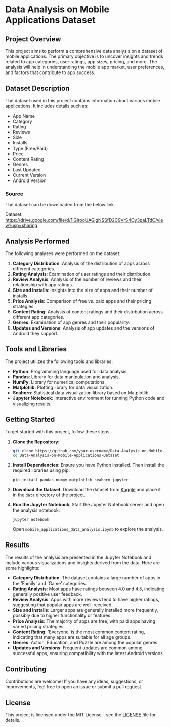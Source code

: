 # Data Analysis on Mobile Applications Dataset

## Project Overview

This project aims to perform a comprehensive data analysis on a dataset of mobile applications. The primary objective is to uncover insights and trends related to app categories, user ratings, app sizes, pricing, and more. The analysis will help in understanding the mobile app market, user preferences, and factors that contribute to app success.

## Dataset Description

The dataset used in this project contains information about various mobile applications. It includes details such as:

- App Name
- Category
- Rating
- Reviews
- Size
- Installs
- Type (Free/Paid)
- Price
- Content Rating
- Genres
- Last Updated
- Current Version
- Android Version

### Source

The dataset can be downloaded from the below link.

Dataset: https://drive.google.com/file/d/1lGIrooUAGjgNSSfD2C9VrS4Oy3paLTdO/view?usp=sharing

## Analysis Performed

The following analyses were performed on the dataset:

1. **Category Distribution**: Analysis of the distribution of apps across different categories.
2. **Rating Analysis**: Examination of user ratings and their distribution.
3. **Review Analysis**: Analysis of the number of reviews and their relationship with app ratings.
4. **Size and Installs**: Insights into the size of apps and their number of installs.
5. **Price Analysis**: Comparison of free vs. paid apps and their pricing strategies.
6. **Content Rating**: Analysis of content ratings and their distribution across different app categories.
7. **Genres**: Examination of app genres and their popularity.
8. **Updates and Versions**: Analysis of app updates and the versions of Android they support.

## Tools and Libraries

The project utilizes the following tools and libraries:

- **Python**: Programming language used for data analysis.
- **Pandas**: Library for data manipulation and analysis.
- **NumPy**: Library for numerical computations.
- **Matplotlib**: Plotting library for data visualization.
- **Seaborn**: Statistical data visualization library based on Matplotlib.
- **Jupyter Notebook**: Interactive environment for running Python code and visualizing results.

## Getting Started

To get started with this project, follow these steps:

1. **Clone the Repository**:
    ```sh
    git clone https://github.com/your-username/Data-Analysis-on-Mobile-Applications-Dataset.git
    cd Data-Analysis-on-Mobile-Applications-Dataset
    ```

2. **Install Dependencies**:
    Ensure you have Python installed. Then install the required libraries using pip:
    ```sh
    pip install pandas numpy matplotlib seaborn jupyter
    ```

3. **Download the Dataset**:
    Download the dataset from [Kaggle](https://www.kaggle.com/lava18/google-play-store-apps) and place it in the `data` directory of the project.

4. **Run the Jupyter Notebook**:
    Start the Jupyter Notebook server and open the analysis notebook:
    ```sh
    jupyter notebook
    ```
    Open `mobile_applications_data_analysis.ipynb` to explore the analysis.

## Results

The results of the analysis are presented in the Jupyter Notebook and include various visualizations and insights derived from the data. Here are some highlights:

- **Category Distribution**: The dataset contains a large number of apps in the 'Family' and 'Game' categories.
- **Rating Analysis**: Most apps have ratings between 4.0 and 4.5, indicating generally positive user feedback.
- **Review Analysis**: Apps with more reviews tend to have higher ratings, suggesting that popular apps are well-received.
- **Size and Installs**: Larger apps are generally installed more frequently, possibly due to higher functionality or features.
- **Price Analysis**: The majority of apps are free, with paid apps having varied pricing strategies.
- **Content Rating**: 'Everyone' is the most common content rating, indicating that many apps are suitable for all age groups.
- **Genres**: Action, Education, and Puzzle are among the popular genres.
- **Updates and Versions**: Frequent updates are common among successful apps, ensuring compatibility with the latest Android versions.

## Contributing

Contributions are welcome! If you have any ideas, suggestions, or improvements, feel free to open an issue or submit a pull request.

## License

This project is licensed under the MIT License - see the [LICENSE](LICENSE) file for details.
